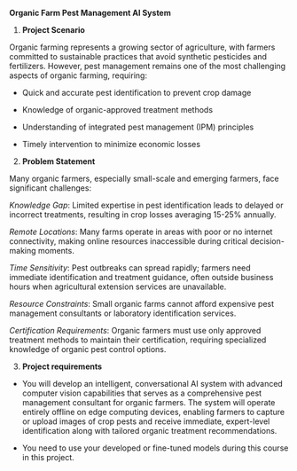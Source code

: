 **Organic Farm Pest Management AI System**

1.  **Project Scenario**

Organic farming represents a growing sector of agriculture, with farmers
committed to sustainable practices that avoid synthetic pesticides and
fertilizers. However, pest management remains one of the most
challenging aspects of organic farming, requiring:

- Quick and accurate pest identification to prevent crop damage

- Knowledge of organic-approved treatment methods

- Understanding of integrated pest management (IPM) principles

- Timely intervention to minimize economic losses

2.  **Problem Statement**

Many organic farmers, especially small-scale and emerging farmers, face
significant challenges:

*Knowledge Gap*: Limited expertise in pest identification leads to
delayed or incorrect treatments, resulting in crop losses averaging
15-25% annually.

*Remote Locations*: Many farms operate in areas with poor or no internet
connectivity, making online resources inaccessible during critical
decision-making moments.

*Time Sensitivity*: Pest outbreaks can spread rapidly; farmers need
immediate identification and treatment guidance, often outside business
hours when agricultural extension services are unavailable.

*Resource Constraints*: Small organic farms cannot afford expensive pest
management consultants or laboratory identification services.

*Certification Requirements*: Organic farmers must use only approved
treatment methods to maintain their certification, requiring specialized
knowledge of organic pest control options.

3.  **Project requirements**

- You will develop an intelligent, conversational AI system with
  advanced computer vision capabilities that serves as a comprehensive
  pest management consultant for organic farmers. The system will
  operate entirely offline on edge computing devices, enabling farmers
  to capture or upload images of crop pests and receive immediate,
  expert-level identification along with tailored organic treatment
  recommendations.

- You need to use your developed or fine-tuned models during this course
  in this project.
